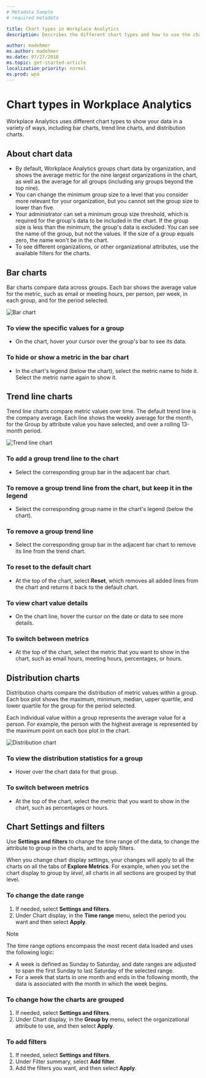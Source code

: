 ```yaml
---
# Metadata Sample
# required metadata

title: Chart types in Workplace Analytics
description: Describes the different chart types and how to use the chart features in Workplace Analytics.

author: madehmer
ms.author: madehmer
ms.date: 07/27/2018
ms.topic: get-started-article
localization_priority: normal 
ms.prod: wpa
---
```


# Chart types in Workplace Analytics

Workplace Analytics uses different chart types to show your data in a variety of ways, including bar charts, trend line charts, and distribution charts.

## About chart data

* By default, Workplace Analytics groups chart data by organization, and shows the average metric for the nine largest organizations in the chart, as well as the average for all groups (including any groups beyond the top nine).
* You can change the minimum group size to a level that you consider more relevant for your organization, but you cannot set the group size to lower than five.
* Your administrator can set a minimum group size threshold, which is required for the group's data to be included in the chart. If the group size is less than the minimum, the group's data is excluded. You can see the name of the group, but not the values. If the size of a group equals zero, the name won't be in the chart.
* To see different organizations, or other organizational attributes, use the available filters for the charts.

## Bar charts

Bar charts compare data across groups. Each bar shows the average value for the metric, such as email or meeting hours, per person, per week, in each group, and for the period selected.

![Bar chart](../Images/WpA/Use/Bar-chart.png)

### To view the specific values for a group

* On the chart, hover your cursor over the group's bar to see its data.

### To hide or show a metric in the bar chart

* In the chart's legend (below the chart), select the metric name to hide it. Select the metric name again to show it.

## Trend line charts

Trend line charts compare metric values over time. The default trend line is the company average. Each line shows the weekly average for the month, for the Group by attribute value you have selected, and over a rolling 13-month period.

![Trend line chart](../Images/WpA/Use/trend-line-chart.png)

### To add a group trend line to the chart

* Select the corresponding group bar in the adjacent bar chart.

### To remove a group trend line from the chart, but keep it in the legend

* Select the corresponding group name in the chart's legend (below the chart).

### To remove a group trend line

* Select the corresponding group bar in the adjacent bar chart to remove its line from the trend chart.

### To reset to the default chart

* At the top of the chart, select **Reset**, which removes all added lines from the chart and returns it back to the default chart.

### To view chart value details

* On the chart line, hover the cursor on the date or data to see more details.

### To switch between metrics

* At the top of the chart, select the metric that you want to show in the chart, such as email hours, meeting hours, percentages, or hours.

## Distribution charts

Distribution charts compare the distribution of metric values within a group. Each box plot shows the maximum, minimum, median, upper quartile, and lower quartile for the group for the period selected.

Each individual value within a group represents the average value for a person. For example, the person with the highest average is represented by the maximum point on each box plot in the chart.

![Distribution chart](../Images/WpA/Use/Distribution-chart.png)

### To view the distribution statistics for a group

* Hover over the chart data for that group.

### To switch between metrics

* At the top of the chart, select the metric that you want to show in the chart, such as percentages or hours.

## Chart Settings and filters

Use **Settings and filters** to change the time range of the data, to change the attribute to group in the charts, and to apply filters.

When you change chart display settings, your changes will apply to all the charts on all the tabs of **Explore Metrics**.
For example, when you set the chart display to group by _level_, all charts in all sections are grouped by that level.

### To change the date range

1. If needed, select **Settings and filters**.
2. Under Chart display, in the **Time range** menu, select the period you want and then select **Apply**.

> [!Note]
> The time range options encompass the most recent data loaded and uses the following logic:
> * A week is defined as Sunday to Saturday, and date ranges are adjusted to span the first Sunday to last Saturday of the selected range.
> * For a week that starts in one month and ends in the following month, the data is associated with the month in which the week begins.

### To change how the charts are grouped

1. If needed, select **Settings and filters**.
2. Under Chart display, in the **Group by** menu, select the organizational attribute to use, and then select **Apply**.

### To add filters

1. If needed, select **Settings and filters**.
2. Under Filter summary, select **Add filter**.
3. Add the filters you want, and then select **Apply**.
